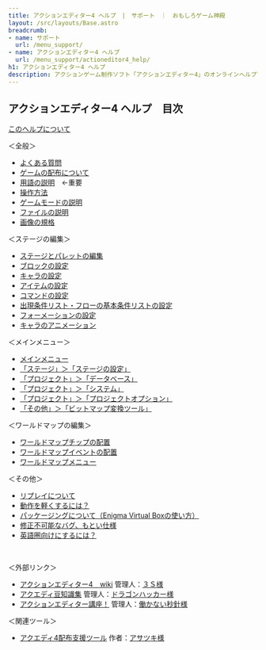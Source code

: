 ```yaml
---
title: アクションエディター4 ヘルプ　|　サポート　｜　おもしろゲーム神殿
layout: /src/layouts/Base.astro
breadcrumb:
- name: サポート
  url: /menu_support/
- name: アクションエディター4 ヘルプ
  url: /menu_support/actioneditor4_help/
h1: アクションエディター4 ヘルプ
description: アクションゲーム制作ソフト「アクションエディター4」のオンラインヘルプです。
---
```


## アクションエディター4 ヘルプ　目次

[このヘルプについて](/menu_support/actioneditor4_help/about/)  
  
＜全般＞

- [よくある質問](/menu_support/actioneditor4_qa/)
- [ゲームの配布について](/menu_support/actioneditor4_help/distribution/)
- [用語の説明](/menu_support/actioneditor4_help/word/)　←重要
- [操作方法](/menu_support/actioneditor4_help/sousa/)
- [ゲームモードの説明](/menu_support/actioneditor4_help/gamemode/)
- [ファイルの説明](/menu_support/actioneditor4_help/file/)
- [画像の規格](/menu_support/actioneditor4_help/bmp/)

＜ステージの編集＞

- [ステージとパレットの編集](/menu_support/actioneditor4_help/stage/)
- [ブロックの設定](/menu_support/actioneditor4_help/block/)
- [キャラの設定](/menu_support/actioneditor4_help/chara/)
- [アイテムの設定](/menu_support/actioneditor4_help/item/)
- [コマンドの設定](/menu_support/actioneditor4_help/commando/)
- [出現条件リスト・フローの基本条件リストの設定](/menu_support/actioneditor4_help/cond/)
- [フォーメーションの設定](/menu_support/actioneditor4_help/formation/)
- [キャラのアニメーション](/menu_support/actioneditor4_help/animation/)

＜メインメニュー＞

- [メインメニュー](/menu_support/actioneditor4_help/menu/)
- [「ステージ」＞「ステージの設定」](/menu_support/actioneditor4_help/menu_stage_set/)
- [「プロジェクト」＞「データベース」](/menu_support/actioneditor4_help/menu_project_database/)
- [「プロジェクト」＞「システム」](/menu_support/actioneditor4_help/menu_project_system/)
- [「プロジェクト」＞「プロジェクトオプション」](/menu_support/actioneditor4_help/menu_project_option/)
- [「その他」＞「ビットマップ変換ツール」](/menu_support/actioneditor4_help/menu_others_bmpconvert/)

＜ワールドマップの編集＞

- [ワールドマップチップの配置](/menu_support/actioneditor4_help/worldmapchip/)
- [ワールドマップイベントの配置](/menu_support/actioneditor4_help/worldmapevent/)
- [ワールドマップメニュー](/menu_support/actioneditor4_help/worldmapmenu/)

＜その他＞

- [リプレイについて](/menu_support/actioneditor4_help/replay/)
- [動作を軽くするには？](/menu_support/actioneditor4_help/light/)
- [パッケージングについて（Enigma Virtual Boxの使い方）](/menu_support/actioneditor4_help/packaging/)
- [修正不可能なバグ、もとい仕様](/menu_support/actioneditor4_help/bug/)
- [英語圏向けにするには？](/menu_support/actioneditor4_help/english/)

 

  
  

＜外部リンク＞

- [アクションエディター4　wiki](http://www47.atwiki.jp/acedi4wiki/pages/13.html) 管理人：[３Ｓ様](http://www17.atpages.jp/threesgame/top/)
- [アクエディ豆知識集](http://dragonyamiyona.yumenogotoshi.com/homupe/akuedyway/akuedlway.html) 管理人：[ドラゴンハッカー様](http://dragonyamiyona.yumenogotoshi.com/)
- [アクションエディター講座！](http://actioneditorkouza.hatenablog.com/) 管理人：[働かない秒針様](http://hatarake-byoshin.hateblo.jp/)

＜関連ツール＞

- [アクエディ4配布支援ツール](http://asatsuki.blog-fps.com/tool/%E3%82%A2%E3%82%AF%E3%82%A8%E3%83%87%E3%82%A34%E9%85%8D%E5%B8%83%E6%94%AF%E6%8F%B4%E3%83%84%E3%83%BC%E3%83%AB) 作者：[アサツキ様](http://asatsuki.blog-fps.com/)